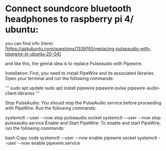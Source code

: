 # Connect soundcore bluetooth headphones to raspberry pi 4/ ubuntu:
you can find info (here)[https://askubuntu.com/questions/1339765/replacing-pulseaudio-with-pipewire-in-ubuntu-20-04]

and like this, the genral idea is to replace Pulseaudio with Pipewire.


Installation:
First, you need to install PipeWire and its associated libraries. Open your terminal and run the following commands:

'''
sudo apt update
sudo apt install pipewire pipewire-pulse pipewire-audio-client-libraries
'''

Stop PulseAudio:
You should stop the PulseAudio service before proceeding with PipeWire. Run the following commands:


systemctl --user --now stop pulseaudio.socket
systemctl --user --now stop pulseaudio.service
Enable and Start PipeWire:
To enable and start PipeWire, run the following commands:

bash
Copy code
systemctl --user --now enable pipewire.socket
systemctl --user --now enable pipewire.service
